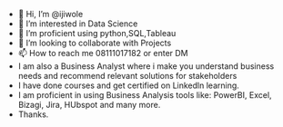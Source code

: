 - 👋 Hi, I’m @ijiwole
- 👀 I’m interested in Data Science
- 🌱 I’m proficient using python,SQL,Tableau
- 💞️ I’m looking to collaborate with Projects
- 📫 How to reach me 08111017182 or enter DM
-    I am also a Business Analyst where i make you understand business needs and recommend relevant solutions for stakeholders
-    I have done courses and get certified on Linkedln learning. 
-    I am proficient in using Business Analysis tools like: PowerBI, Excel, Bizagi, Jira, HUbspot and many more.
-    Thanks.

<!---
ijiwole/ijiwole is a ✨ special ✨ repository because its `README.md` (this file) appears on your GitHub profile.
You can click the Preview link to take a look at your changes.
--->

